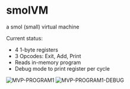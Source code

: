 # smolVM
a smol (small) virtual machine

Current status:  
- 4 1-byte registers
- 3 Opcodes: Exit, Add, Print
- Reads in-memory program
- Debug mode to print register per cycle

![MVP-PROGRAM1](mvp-program1)
![MVP-PROGRAM1-DEBUG](mvp-program1-debug)